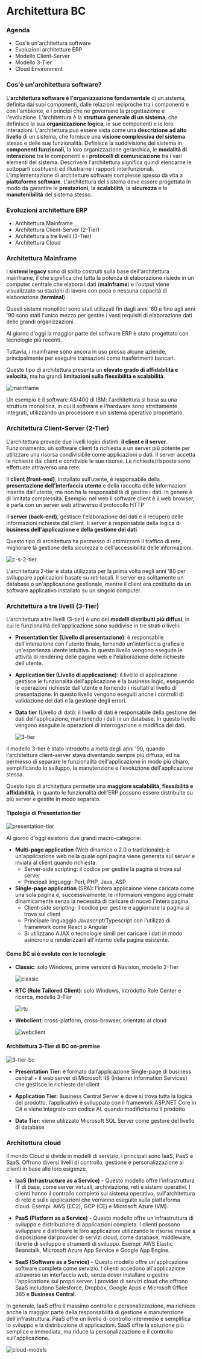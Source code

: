 # Architettura BC

### Agenda
* Cos'è un'architettura software
* Evoluzioni architetture ERP
* Modello Client-Server
* Modello 3-Tier
* Cloud Environment

### Cos'è un'architettura software?
L'**architettura software è l'organizzazione fondamentale** di un sistema, definita dai suoi componenti, dalle relazioni reciproche tra i componenti e con l'ambiente, e i principi che ne governano la progettazione e l'evoluzione. 
L'architettura è la **struttura generale di un sistema**, che definisce la sua **organizzazione logica**, le sue componenti e le loro interazioni. L'architettura può essere vista come una **descrizione ad alto livello** di un sistema, che fornisce una **visione complessiva del sistema** stesso e delle sue funzionalità.
Definisce la suddivisione del sistema in **componenti funzionali**, la loro organizzazione gerarchica, le **modalità di interazione** tra le componenti e i **protocolli di comunicazione** tra i vari elementi del sistema. 
Descrivere l'architettura significa quindi elencarne le sottoparti costituenti ed illustrarne i rapporti interfunzionali. 
L'implementazione di architetture software complesse spesso dà vita a **piattaforme software**.
L'architettura del sistema deve essere progettata in modo da garantire le **prestazioni**, la **scalabilità**, la **sicurezza** e la **manutenibilità** del sistema stesso.

### Evoluzioni architetture ERP
* Architettura Mainframe
* Architettura Client-Server (2-Tier)
* Architettura a tre livelli (3-Tier)
* Architettura Cloud

### Architettura Mainframe
I **sistemi legacy** sono di solito costruiti sulla base dell'architettura mainframe, il che significa che tutta la potenza di elaborazione risiede in un computer centrale che elabora i dati (**mainframe**) e l'output viene visualizzato su stazioni di lavoro con poca o nessuna capacità di elaborazione (**terminal**). 

Questi sistemi monolitici sono stati utilizzati fin dagli anni '60 e fino agli anni '90 sono stati l'unico mezzo per gestire i vasti requisiti di elaborazione dati delle grandi organizzazioni. 

Al giorno d'oggi la maggior parte del software ERP è stato progettato con tecnologie più recenti. 

Tuttavia, i mainframe sono ancora in uso presso alcune aziende, principalmente per eseguire transazioni come trasferimenti bancari. 

Questo tipo di architettura presenta un **elevato grado di affidabilità e velocità**, ma ha grandi **limitazioni sulla flessibilità e scalabilità**.

   ![mainframe](/img/business-central/mainframe.png)

Un esempio è il software AS/400 di IBM: l'architettura si basa su una struttura monolitica, in cui il software e l'hardware sono strettamente integrati, utilizzando un processore e un sistema operativo proprietario.

### Architettura Client-Server (2-Tier)
L'architettura prevede due livelli logici distinti: **il client e il server**.
Funzionamento: un software client fa richiesta a un server più potente per utilizzare una risorsa condivisibile come applicazioni o dati. Il server accetta le richieste dai client e condivide le sue risorse. Le richieste/risposte sono effettuate attraverso una rete. 

Il **client (front-end)**, installato sull’utente, è responsabile della **presentazione dell'interfaccia utente** e della raccolta delle informazioni inserite dall'utente, ma non ha la responsabilità di gestire i dati. In genere è di limitata complessità. Esempio: nel web il software client è il web browser, e parla con un server web attraverso il protocollo HTTP

Il **server (back-end)**, gestisce l'elaborazione dei dati e il recupero delle informazioni richieste dal client. Il server è responsabile della logica di **business dell'applicazione e della gestione dei dati**.

Questo tipo di architettura ha permesso di ottimizzare il traffico di rete, migliorare la gestione della sicurezza e dell'accessibilità delle informazioni.

   ![c-s-2-tier](/img/business-central/c-s-2-tier.png)

L'architettura 2-tier è stata utilizzata per la prima volta negli anni '80 per sviluppare applicazioni basate su reti locali. 
Il server era solitamente un database o un'applicazione gestionale, mentre il client era costituito da un software applicativo installato su un singolo computer.

### Architettura a tre livelli (3-Tier)
L'architettura a tre livelli (3-tier) è uno dei **modelli distribuiti più diffusi**, in cui le funzionalità dell'applicazione sono suddivise in tre strati o livelli:

* **Presentation tier (Livello di presentazione)**: è responsabile dell'interazione con l'utente finale, fornendo un'interfaccia grafica e un'esperienza utente intuitiva. In questo livello vengono eseguite le attività di rendering delle pagine web e l'elaborazione delle richieste dell'utente.
* **Application tier (Livello di applicazione)**: il livello di applicazione gestisce le funzionalità dell'applicazione e la business logic, eseguendo le operazioni richieste dall'utente e fornendo i risultati al livello di presentazione. In questo livello vengono eseguiti anche i controlli di validazione dei dati e la gestione degli errori.
* **Data tier** (Livello di dati): il livello di dati è responsabile della gestione dei dati dell'applicazione, mantenendo i dati in un database. In questo livello vengono eseguite le operazioni di interrogazione e modifica dei dati.

   ![3-tier](/img/business-central/3-tier.png)

Il modello 3-tier è stato introdotto a metà degli anni '90, quando l'architettura client-server stava diventando sempre più diffusa, ed ha permesso di separare le funzionalità dell'applicazione in modo più chiaro, semplificando lo sviluppo, la manutenzione e l'evoluzione dell'applicazione stessa. 

Questo tipo di architettura permette una **maggiore scalabilità, flessibilità e affidabilità**, in quanto le funzionalità dell'ERP possono essere distribuite su più server e gestite in modo separato.

#### Tipologie di Presentation tier

   ![presentation-tier](/img/business-central/presentation-tier.png)

Al giorno d'oggi esistono due grandi macro-categorie:
* **Multi-page application** (Web dinamico o 2.0 o tradizionale): è un'applicazione web nella quale ogni pagina viene generata sul server e inviata al client quando richiesta.
   * Server-side scripting: il codice per gestire la pagina si trova sul server
   * Principali linguaggi: Perl, PHP, Java, ASP
* **Single-page application** (SPA): l'intera applicaione viene caricata come una sola pagina e, successivamente, le informaioni vengono aggiornate dinamicamente senza la necessità di caricare di nuovo l'intera pagina.
   * Client-side scripting: il codice per gestire e aggiornare la pagina si trova sul client
   * Principale linguaggio Javascript/Typescript con l’utilizzo di framework come React o Angular
   * Si utilizzano AJAX o tecnologie simili per caricare i dati in modo asincrono e renderizzarli all'interno della pagina esistente. 

#### Come BC si è evoluto con le tecnologie
* **Classic**: solo Windows, prime versioni di Navision, modello 2-Tier

   ![classic](/img/business-central/classic.png)

* **RTC (Role Tailored Client)**: solo Windows, introdotto Role Center e ricerca, modello 3-Tier

   ![rtc](/img/business-central/rtc.png)

* **Webclient**: cross-platform, cross-browser, orientato al cloud

   ![webclient](/img/business-central/webclient.png)

#### Architettura 3-Tier di BC on-premise

   ![3-tier-bc](/img/business-central/3-tier-bc.png)

   * **Presentation Tier**: è formato dall’applicazione Single-page di business central + il web server di Microsoft IIS (Internet Information Services) che gestisce le richieste del client
   
   * **Application Tier**: Business Central Server è dove si trova tutta la logica del prodotto, l’applicativo è sviluppato con il framework ASP.NET Core in C# e viene integrato con codice AL quando modifichiamo il prodotto
   
   * **Data Tier**: viene utilizzato Microsoft SQL Server come gestore del livello di database

### Architettura cloud
Il mondo Cloud si divide in modelli di servizio, i principali sono IaaS, PaaS e SaaS. Offrono diversi livelli di controllo, gestione e personalizzazione ai clienti in base alle loro esigenze.

* **IaaS (Infrastructure as a Service)** - Questo modello offre l'infrastruttura IT di base, come server virtuali, archiviazione, reti e sistemi operativi. I clienti hanno il controllo completo sul sistema operativo, sull'architettura di rete e sulle applicazioni che verranno eseguite sulla piattaforma cloud. Esempi: AWS (EC2), GCP (CE) e Microsoft Azure (VM).

* **PaaS (Platform as a Service)** - Questo modello offre un'infrastruttura di sviluppo e distribuzione di applicazioni completa. I clienti possono sviluppare e distribuire le loro applicazioni utilizzando le risorse messe a disposizione dal provider di servizi cloud, come database, middleware, librerie di sviluppo e strumenti di sviluppo. Esempi: AWS Elastic Beanstalk, Microsoft Azure App Service e Google App Engine.

* **SaaS (Software as a Service)** - Questo modello offre un'applicazione software completa come servizio. I clienti accedono all'applicazione attraverso un interfaccia web, senza dover installare o gestire l'applicazione sui propri server. I provider di servizi cloud che offrono SaaS includono Salesforce, Dropbox, Google Apps e Microsoft Office 365 e **Business Central**.

In generale, IaaS offre il massimo controllo e personalizzazione, ma richiede anche la maggior parte della responsabilità di gestione e manutenzione dell'infrastruttura. PaaS offre un livello di controllo intermedio e semplifica lo sviluppo e la distribuzione di applicazioni. SaaS offre la soluzione più semplice e immediata, ma riduce la personalizzazione e il controllo sull'applicazione.

   ![cloud-models](/img/business-central/cloud-models.png)
